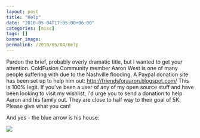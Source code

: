 ```yaml
---
layout: post
title: "Help"
date: "2010-05-04T17:05:00+06:00"
categories: [misc]
tags: []
banner_image: 
permalink: /2010/05/04/Help
---
```


Pardon the brief, probably overly dramatic title, but I wanted to get your attention. ColdFusion Community member Aaron West is one of many people suffering with due to the Nashville flooding. A Paypal donation site has been set up to help him out: <a href="http://friendsforaaron.blogspot.com/">http://friendsforaaron.blogspot.com/</a> This is 100% legit. If you've been a user of any of my open source stuff and have been looking to visit my wishlist, I'd urge you to send a donation to help Aaron and his family out. They are close to half way to their goal of 5K. Please give what you can!

And yes - the blue arrow is his house:

<img src="https://static.raymondcamden.com/images/aw.jpg" />